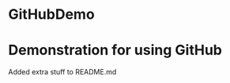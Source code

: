 # GitHubDemo
Demonstration for using GitHub
==============================
Added extra stuff to README.md
